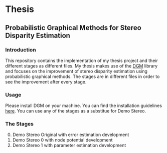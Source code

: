 # Thesis 

## Probabilistic Graphical Methods for Stereo Disparity Estimation

### Introduction
This repository contains the implementation of my thesis project and their different stages as different files. My thesis makes use of the [DGM](http://research.project-10.de/dgmdoc/index.html) library and focuses on the improvement of stereo disparity estimation using probabilistic graphical methods. The stages are in different files in order to see the improvement after every stage. 

### Usage
Please install DGM on your machine. You can find the installation guidelines [here](http://research.project-10.de/dgmdoc/a01843.html).
You can use any of the stages as a substitue for Demo Stereo. 

### The Stages
0. Demo Stereo Original with error estimation development
1. Demo Stereo 0 with node potential development
2. Demo Stereo 1 with parameter estimation development
